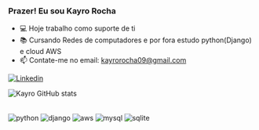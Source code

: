 ### Prazer! Eu sou Kayro Rocha

- 💻 Hoje trabalho como suporte de ti
- 📚 Cursando Redes de computadores e por fora estudo python(Django) e cloud AWS
- 📫 Contate-me no email: kayrorocha09@gmail.com


[![Linkedin](https://img.shields.io/badge/LinkedIn-0077B5?style=for-the-badge&logo=linkedin&logoColor=white)](https://www.linkedin.com/in/kayro-rocha-237636215/)

![Kayro GitHub stats](https://github-readme-stats.vercel.app/api?username=Kayro-rocha&show_icons=true&theme=dracula)


<div style="display: inline_block"><br/>
    <img align="center" src="https://img.shields.io/badge/Python-3776AB?style=for-the-badge&logo=python&logoColor=white" alt="python">
    <img align="center" src="https://img.shields.io/badge/Django-092E20?style=for-the-badge&logo=django&logoColor=white" alt="django">
    <img align="center" src="https://img.shields.io/badge/Amazon_AWS-232F3E?style=for-the-badge&logo=amazon-aws&logoColor=white" alt="aws">
    <img align="center" src="https://img.shields.io/badge/MySQL-00000F?style=for-the-badge&logo=mysql&logoColor=white" alt="mysql">
    <img align="center" src="https://img.shields.io/badge/SQLite-07405E?style=for-the-badge&logo=sqlite&logoColor=white" alt="sqlite">
</div>

